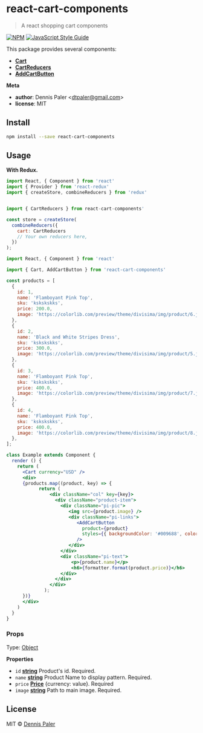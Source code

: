 # react-cart-components

> A react shopping cart components

[![NPM](https://img.shields.io/npm/v/react-cart-components.svg)](https://www.npmjs.com/package/react-cart-components) [![JavaScript Style Guide](https://img.shields.io/badge/code_style-standard-brightgreen.svg)](https://standardjs.com)

This package provides several components:

- [**Cart**](#cart)
- [**CartReducers**](#cartreducers)
- [**AddCartButton**](#addtocartbutton)

**Meta**

- **author**: Dennis Paler &lt;dtpaler@gmail.com>
- **license**: MIT


## Install

```bash
npm install --save react-cart-components
```

## Usage

**With Redux.**

```jsx
import React, { Component } from 'react'
import { Provider } from 'react-redux'
import { createStore, combineReducers } from 'redux'


import { CartReducers } from react-cart-components'

const store = createStore(
  combineReducers({
    cart: CartReducers
    // Your own reducers here,
  })
);

import React, { Component } from 'react'

import { Cart, AddCartButton } from 'react-cart-components'

const products = [
  {
    id: 1,
    name: 'Flamboyant Pink Top',
    sku: 'kskskskks',
    price: 200.0,
    image: 'https://colorlib.com/preview/theme/divisima/img/product/6.jpg'
  },
  {
    id: 2,
    name: 'Black and White Stripes Dress',
    sku: 'kskskskks',
    price: 300.0,
    image: 'https://colorlib.com/preview/theme/divisima/img/product/5.jpg'
  },
  {
    id: 3,
    name: 'Flamboyant Pink Top',
    sku: 'kskskskks',
    price: 400.0,
    image: 'https://colorlib.com/preview/theme/divisima/img/product/7.jpg' 
  },
  {
    id: 4,
    name: 'Flamboyant Pink Top',
    sku: 'kskskskks',
    price: 400.0,
    image: 'https://colorlib.com/preview/theme/divisima/img/product/8.jpg' 
  },
];

class Example extends Component {
  render () {
    return (
      <Cart currency="USD" />
      <div>
      {products.map((product, key) => {
            return (
                <div className="col" key={key}>
                  <div className="product-item">
                    <div className="pi-pic">
                       <img src={product.image} />
                       <div className="pi-links">
                          <AddCartButton
                            product={product}
                            styles={{ backgroundColor: '#009688', color: 'white', border: '0' }}
                          />
                       </div>
                    </div>
                    <div className="pi-text">
                        <p>{product.name}</p>
                        <h6>{formatter.format(product.price)}</h6>
                    </div>
                  </div>
                </div>
              );
      })}
      </div>
    )
  }
}
```

### Props

Type: [Object](https://developer.mozilla.org/en-US/docs/Web/JavaScript/Reference/Global_Objects/Object)

**Properties**

- `id` **[string](https://developer.mozilla.org/en-US/docs/Web/JavaScript/Reference/Global_Objects/String)** Product's id. Required.
- `name` **[string](https://developer.mozilla.org/en-US/docs/Web/JavaScript/Reference/Global_Objects/String)** Product Name to display pattern. Required.
- `price` **[Price](#price)** {currency: value}. Required
- `image` **[string](https://developer.mozilla.org/en-US/docs/Web/JavaScript/Reference/Global_Objects/String)** Path to main image. Required.

## License

MIT © [Dennis Paler](https://github.com/akosidencio)
